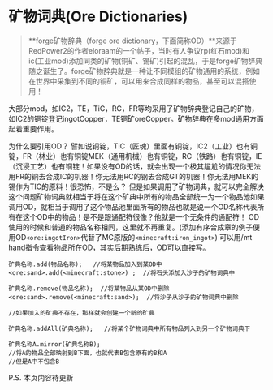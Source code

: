 # 矿物词典\(Ore Dictionaries\)



> **forge矿物辞典（forge ore dictionary，下面简称OD）**来源于RedPower2的作者eloraam的一个帖子，当时有人争议rp\(红石mod\)和ic\(工业mod\)添加同类的矿物\(铜矿、锡矿\)引起的混乱，于是forge矿物辞典随之诞生了。forge矿物辞典就是一种让不同模组的矿物通用的系统，例如在世界中采集到不同的铜矿，可以用来合成同样的物品，甚至可以混搭使用！

大部分mod，如IC2，TE，TiC，RC，FR等均采用了矿物辞典登记自己的矿物，如IC2的铜锭登记ingotCopper，TE铜矿oreCopper。矿物辞典在多mod通用方面起着重要作用。

为什么要引用OD？ 譬如说铜锭，TIC（匠魂）里面有铜锭，IC2（工业）也有铜锭，FR（林业）也有铜锭MEK（通用机械）也有铜锭，RC（铁路）也有铜锭，IE（沉浸工艺）也有铜锭！如果没有OD的话，就会出现一个极其尴尬的情况你无法用FR的铜去合成IC的机器！你无法用RC的钢去合成GT的机器！你无法用MEK的锡作为TIC的原料！很恐怖，不是么？ 但是如果调用了矿物词典，就可以完全解决这个问题矿物词典就相当于将在这个矿典中所有的物品全部统一为一个物品池如果调用OD，就相当于调用了这个物品池里面所有的物品也就是说一个OD名称代表所有在这个OD中的物品！是不是跟通配符很像？他就是一个无条件的通配符！ OD使用的时候和普通的物品名称相同，这里就不再重复。\(添加有序合成章的例子便用OD`<ore:ingotIron>`代替了MC原版的`<minecraft:iron_ingot>`\) 可以用/mt hand指令查看物品所在OD，其实后期熟练后，OD可以直接写。

```text
矿典名称.add(物品名称);   //将某物品加入到某OD中
<ore:sand>.add(<minecraft:stone>) ;  //将石头添加入沙子的矿物词典中

矿典名称.remove(物品名称);  //将某物品从某OD中删除
<ore:sand>.remove(<minecraft:sand>);  //将沙子从沙子的矿物词典中删除

//如果加入的矿典不存在，那样就会创建一个新的矿典

矿典名称.addAll(矿典名称);   //将某个矿物词典中所有物品列入到另一个矿物词典下

矿典名称A.mirror(矿典名称B);
//将A的物品全部映射到B下面，也就代表B包含原有的B和A
//但是A中不包含B
```

P.S. 本页内容待更新

